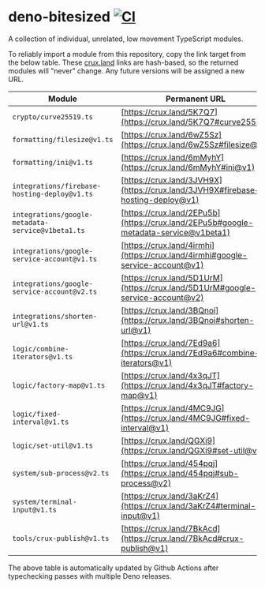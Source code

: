 # deno-bitesized [![CI](https://github.com/cloudydeno/deno-bitesized/actions/workflows/deno-ci.yml/badge.svg)](https://github.com/cloudydeno/deno-bitesized/actions/workflows/deno-ci.yml)
A collection of individual, unrelated, low movement TypeScript modules.

To reliably import a module from this repository, copy the link target from the below table.
These [crux.land](https://crux.land) links are hash-based, so the returned modules will "never" change.
Any future versions will be assigned a new URL.

| Module | Permanent URL |
|---|---|
| `crypto/curve25519.ts` | [https://crux.land/5K7Q7](https://crux.land/5K7Q7#curve25519) |
| `formatting/filesize@v1.ts` | [https://crux.land/6wZ5Sz](https://crux.land/6wZ5Sz#filesize@v1) |
| `formatting/ini@v1.ts` | [https://crux.land/6mMyhY](https://crux.land/6mMyhY#ini@v1) |
| `integrations/firebase-hosting-deploy@v1.ts` | [https://crux.land/3JVH9X](https://crux.land/3JVH9X#firebase-hosting-deploy@v1) |
| `integrations/google-metadata-service@v1beta1.ts` | [https://crux.land/2EPu5b](https://crux.land/2EPu5b#google-metadata-service@v1beta1) |
| `integrations/google-service-account@v1.ts` | [https://crux.land/4irmhi](https://crux.land/4irmhi#google-service-account@v1) |
| `integrations/google-service-account@v2.ts` | [https://crux.land/5D1UrM](https://crux.land/5D1UrM#google-service-account@v2) |
| `integrations/shorten-url@v1.ts` | [https://crux.land/3BQnoi](https://crux.land/3BQnoi#shorten-url@v1) |
| `logic/combine-iterators@v1.ts` | [https://crux.land/7Ed9a6](https://crux.land/7Ed9a6#combine-iterators@v1) |
| `logic/factory-map@v1.ts` | [https://crux.land/4x3qJT](https://crux.land/4x3qJT#factory-map@v1) |
| `logic/fixed-interval@v1.ts` | [https://crux.land/4MC9JG](https://crux.land/4MC9JG#fixed-interval@v1) |
| `logic/set-util@v1.ts` | [https://crux.land/QGXi9](https://crux.land/QGXi9#set-util@v1) |
| `system/sub-process@v2.ts` | [https://crux.land/454pqj](https://crux.land/454pqj#sub-process@v2) |
| `system/terminal-input@v1.ts` | [https://crux.land/3aKrZ4](https://crux.land/3aKrZ4#terminal-input@v1) |
| `tools/crux-publish@v1.ts` | [https://crux.land/7BkAcd](https://crux.land/7BkAcd#crux-publish@v1) |

The above table is automatically updated by Github Actions after typechecking passes with multiple Deno releases.
